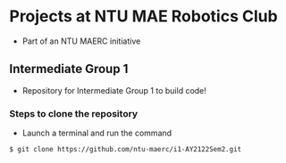 # Projects at NTU MAE Robotics Club

* Part of an NTU MAERC initiative

## Intermediate Group 1

* Repository for Intermediate Group 1 to build code!

### Steps to clone the repository
* Launch a terminal and run the command  
```
$ git clone https://github.com/ntu-maerc/i1-AY2122Sem2.git 
```

